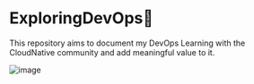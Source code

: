 # ExploringDevOps🌟

This repository aims to document my DevOps Learning with the CloudNative community and add meaningful value to it.

![image](https://user-images.githubusercontent.com/96782675/217164379-3de25d85-664c-429a-902b-8e04edf8f438.png)
